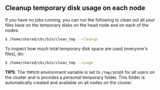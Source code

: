 ## Cleanup temporary disk usage on each node

If you have no jobs running, you can run the following to clean out all _your_ files have on the temporary disks on the head node and on each of the nodes:
```sh
$ /home/shared/cbc/bin/clean_tmp --cleanup
```

To inspect how much total temporary disk space are used (everyone's files), do:
```sh
$ /home/shared/cbc/bin/clean_tmp --usage
```

**TIPS**: The `TMPDIR` environment variable is set to `/tmp/$USER` for all users on the cluster and is provides a _personal_ temporary folder.  This folder is automatically created and available on all nodes on the cluster.
